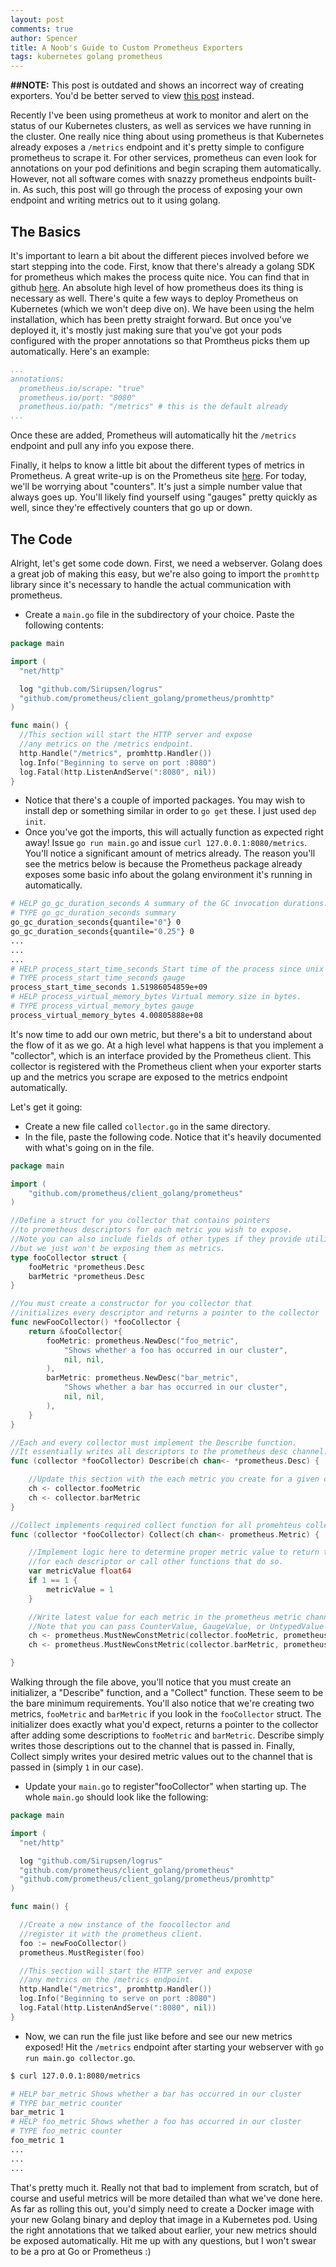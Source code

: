 ```yaml
---
layout: post
comments: true
author: Spencer
title: A Noob's Guide to Custom Prometheus Exporters
tags: kubernetes golang prometheus
---
```


**##NOTE:** This post is outdated and shows an incorrect way of creating exporters. You'd be better served to view [this post](https://rsmitty.github.io/Prometheus-Exporters-Revamp/) instead.

Recently I've been using prometheus at work to monitor and alert on the status of our Kubernetes clusters, as well as services we have running in the cluster. One really nice thing about using prometheus is that Kubernetes already exposes a `/metrics` endpoint and it's pretty simple to configure prometheus to scrape it. For other services, prometheus can even look for annotations on your pod definitions and begin scraping them automatically. However, not all software comes with snazzy prometheus endpoints built-in. As such, this post will go through the process of exposing your own endpoint and writing metrics out to it using golang.

## **The Basics** ##

It's important to learn a bit about the different pieces involved before we start stepping into the code. First, know that there's already a golang SDK for prometheus which makes the process quite nice. You can find that in github [here](https://github.com/prometheus/client_golang). An absolute high level of how prometheus does its thing is necessary as well. There's quite a few ways to deploy Prometheus on Kubernetes (which we won't deep dive on). We have been using the helm installation, which has been pretty straight forward. But once you've deployed it, it's mostly just making sure that you've got your pods configured with the proper annotations so that Promtheus picks them up automatically. Here's an example:

```yaml
...
annotations:
  prometheus.io/scrape: "true"
  prometheus.io/port: "8080"
  prometheus.io/path: "/metrics" # this is the default already
...
```
Once these are added, Prometheus will automatically hit the `/metrics` endpoint and pull any info you expose there.

Finally, it helps to know a little bit about the different types of metrics in Prometheus. A great write-up is on the Prometheus site [here](https://prometheus.io/docs/concepts/metric_types/). For today, we'll be worrying about "counters". It's just a simple number value that always goes up. You'll likely find yourself using "gauges" pretty quickly as well, since they're effectively counters that go up or down.

## **The Code** ##

Alright, let's get some code down. First, we need a webserver. Golang does a great job of making this easy, but we're also going to import the `promhttp` library since it's necessary to handle the actual communication with prometheus.

- Create a `main.go` file in the subdirectory of your choice. Paste the following contents:

```go
package main

import (
  "net/http"

  log "github.com/Sirupsen/logrus"
  "github.com/prometheus/client_golang/prometheus/promhttp"
)

func main() {
  //This section will start the HTTP server and expose
  //any metrics on the /metrics endpoint.
  http.Handle("/metrics", promhttp.Handler())
  log.Info("Beginning to serve on port :8080")
  log.Fatal(http.ListenAndServe(":8080", nil))
}
```

- Notice that there's a couple of imported packages. You may wish to install dep or something similar in order to `go get` these. I just used `dep init`.
- Once you've got the imports, this will actually function as expected right away! Issue `go run main.go` and issue `curl 127.0.0.1:8080/metrics`. You'll notice a significant amount of metrics already. The reason you'll see the metrics below is because the Prometheus package already exposes some basic info about the golang environment it's running in automatically.

```bash
# HELP go_gc_duration_seconds A summary of the GC invocation durations.
# TYPE go_gc_duration_seconds summary
go_gc_duration_seconds{quantile="0"} 0
go_gc_duration_seconds{quantile="0.25"} 0
...
...
...
# HELP process_start_time_seconds Start time of the process since unix epoch in seconds.
# TYPE process_start_time_seconds gauge
process_start_time_seconds 1.51986054859e+09
# HELP process_virtual_memory_bytes Virtual memory size in bytes.
# TYPE process_virtual_memory_bytes gauge
process_virtual_memory_bytes 4.00805888e+08
```

It's now time to add our own metric, but there's a bit to understand about the flow of it as we go. At a high level what happens is that you implement a "collector", which is an interface provided by the Prometheus client. This collector is registered with the Prometheus client when your exporter starts up and the metrics you scrape are exposed to the metrics endpoint automatically.

Let's get it going:

- Create a new file called `collector.go` in the same directory.
- In the file, paste the following code. Notice that it's heavily documented with what's going on in the file.

```go
package main

import (
	"github.com/prometheus/client_golang/prometheus"
)

//Define a struct for you collector that contains pointers
//to prometheus descriptors for each metric you wish to expose.
//Note you can also include fields of other types if they provide utility
//but we just won't be exposing them as metrics.
type fooCollector struct {
	fooMetric *prometheus.Desc
	barMetric *prometheus.Desc
}

//You must create a constructor for you collector that
//initializes every descriptor and returns a pointer to the collector
func newFooCollector() *fooCollector {
	return &fooCollector{
		fooMetric: prometheus.NewDesc("foo_metric",
			"Shows whether a foo has occurred in our cluster",
			nil, nil,
		),
		barMetric: prometheus.NewDesc("bar_metric",
			"Shows whether a bar has occurred in our cluster",
			nil, nil,
		),
	}
}

//Each and every collector must implement the Describe function.
//It essentially writes all descriptors to the prometheus desc channel.
func (collector *fooCollector) Describe(ch chan<- *prometheus.Desc) {

	//Update this section with the each metric you create for a given collector
	ch <- collector.fooMetric
	ch <- collector.barMetric
}

//Collect implements required collect function for all promehteus collectors
func (collector *fooCollector) Collect(ch chan<- prometheus.Metric) {

	//Implement logic here to determine proper metric value to return to prometheus
	//for each descriptor or call other functions that do so.
	var metricValue float64
	if 1 == 1 {
		metricValue = 1
	}

	//Write latest value for each metric in the prometheus metric channel.
	//Note that you can pass CounterValue, GaugeValue, or UntypedValue types here.
	ch <- prometheus.MustNewConstMetric(collector.fooMetric, prometheus.CounterValue, metricValue)
	ch <- prometheus.MustNewConstMetric(collector.barMetric, prometheus.CounterValue, metricValue)

}
```

Walking through the file above, you'll notice that you must create an initializer, a "Describe" function, and a "Collect" function. These seem to be the bare minimum requirements. You'll also notice that we're creating two metrics, `fooMetric` and `barMetric` if you look in the `fooCollector` struct. The initializer does exactly what you'd expect, returns a pointer to the collector after adding some descriptions to `fooMetric` and `barMetric`. Describe simply writes those descriptions out to the channel that is passed in. Finally, Collect simply writes your desired metric values out to the channel that is passed in (simply `1` in our case).

- Update your `main.go` to register"fooCollector" when starting up. The whole `main.go` should look like the following:

```go
package main

import (
  "net/http"

  log "github.com/Sirupsen/logrus"
  "github.com/prometheus/client_golang/prometheus"
  "github.com/prometheus/client_golang/prometheus/promhttp"
)

func main() {

  //Create a new instance of the foocollector and 
  //register it with the prometheus client.
  foo := newFooCollector()
  prometheus.MustRegister(foo)

  //This section will start the HTTP server and expose
  //any metrics on the /metrics endpoint.
  http.Handle("/metrics", promhttp.Handler())
  log.Info("Beginning to serve on port :8080")
  log.Fatal(http.ListenAndServe(":8080", nil))
}
```

- Now, we can run the file just like before and see our new metrics exposed! Hit the `/metrics` endpoint after starting your webserver with `go run main.go collector.go`.

```bash
$ curl 127.0.0.1:8080/metrics

# HELP bar_metric Shows whether a bar has occurred in our cluster
# TYPE bar_metric counter
bar_metric 1
# HELP foo_metric Shows whether a foo has occurred in our cluster
# TYPE foo_metric counter
foo_metric 1
...
...
...
```

That's pretty much it. Really not that bad to implement from scratch, but of course and useful metrics will be more detailed than what we've done here. As far as rolling this out, you'd simply need to create a Docker image with your new Golang binary and deploy that image in a Kubernetes pod. Using the right annotations that we talked about earlier, your new metrics should be exposed automatically. Hit me up with any questions, but I won't swear to be a pro at Go or Prometheus :)